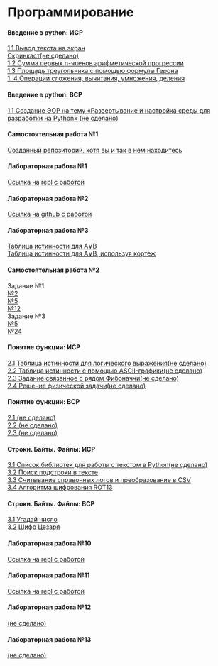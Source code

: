 # Программирование
#### Введение в python: ИСР
[1.1 Вывод текста на экран](https://repl.it/@taniamelnikova/outputtext)  
[Скринкаст(не сделано)]()  
[1.2 Сумма первых n-членов арифметической прогрессии](https://repl.it/@taniamelnikova/progression)  
[1.3 Площадь треугольника с помощью формулы Герона](https://repl.it/@taniamelnikova/geron)  
[1. 4 Операции сложения, вычитания, умножения, деления](https://repl.it/@taniamelnikova/operations)  
#### Введение в python: ВСР
[1.1 Создание ЭОР на тему «Развертывание и настройка среды для разработки на Python» (не сделано)]()
#### Самостоятельная работа №1
[Созданный репозиторий, хотя вы и так в нём находитесь](https://tannia6849.github.io)
#### Лабораторная работа №1
[Ссылка на repl с работой](https://repl.it/@taniamelnikova/LabRab1)
#### Лабораторная работа №2
[Ссылка на github с работой](https://github.com/python-basic/sem3-lr2-tannia6849)  
#### Лабораторная работа №3
[Таблица истинности для A∨B](https://repl.it/@taniamelnikova/LabRab3)  
[Таблица истинности для A∨B, используя кортеж](https://repl.it/@taniamelnikova/LabRab3-1)
#### Самостоятельная работа №2
Задание №1  
[№2](https://repl.it/@taniamelnikova/samrab2-1-2)  
[№5](https://repl.it/@taniamelnikova/samrab2-1-5)  
[№12](https://repl.it/@taniamelnikova/samrab2-1-12)   
Задание №3  
[№5](https://repl.it/@taniamelnikova/samrab2-3-5)  
[№24](https://repl.it/@taniamelnikova/samrab2-3-24)  
#### Понятие функции: ИСР
[2.1 Таблица истинности для логического выражения(не сделано)]()  
[2.2 Таблица истинности с помощью ASCII-графики(не сделано)]()  
[2.3 Задание связанное с рядом Фибоначчи(не сделано)]()  
[2.4 Решение физической задачи(не сделано)]()  
#### Понятие функции: ВСР
[2.1 (не сделано)]()  
[2.2 (не сделано)]()  
[2.3 (не сделано)]()  
#### Строки. Байты. Файлы: ИСР
[3.1 Список библиотек для работы с текстом в Python(не сделано)]()   
[3.2 Поиск подстроки в тексте](https://repl.it/@taniamelnikova/searchstring)  
[3.3 Считывание справочных  логов и преобразование в CSV](https://repl.it/@taniamelnikova/LabRab11)  
[3.4 Алгоритма шифрования ROT13](https://repl.it/@taniamelnikova/rot13)
#### Строки. Байты. Файлы: ВСР
[3.1 Угадай число](https://repl.it/@taniamelnikova/guessthenumber)  
[3.2 Шифр Цезаря](https://repl.it/@taniamelnikova/Caesars-cipher)
#### Лабораторная работа №10
[Ссылка на repl с работой](https://repl.it/@taniamelnikova/LabRab10)
#### Лабораторная работа №11
[Ссылка на repl с работой](https://repl.it/@taniamelnikova/LabRab11)
#### Лабораторная работа №12
[(не сделано)]()
#### Лабораторная работа №13
[(не сделано)]()
